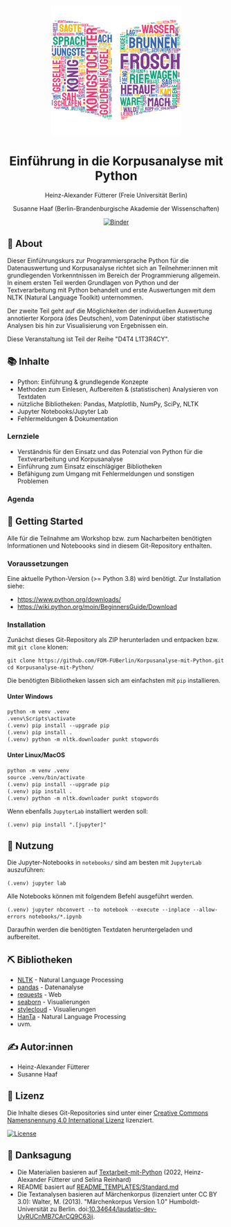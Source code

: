 <p align="center">
  <a href="" rel="noopener">
 <img width=300px height=300px src="data/04_images/frog-wordcloud.png" alt="Project logo"></a>
</p>

<h1 align="center">Einführung in die Korpusanalyse mit Python</h1>

<p align="center">Heinz-Alexander Fütterer (Freie Universität Berlin)</p>
<p align="center">Susanne Haaf (Berlin-Brandenburgische Akademie der Wissenschaften)</p>


<p align="center">
  <a href="https://mybinder.org/v2/gh/FDM-FUBerlin/Korpusanalyse-mit-Python.git/HEAD">
    <img src="https://mybinder.org/badge_logo.svg" alt="Binder">
  </a>
</p>

## 🧐 About <a name="about"></a>

Dieser Einführungskurs zur Programmiersprache Python für die Datenauswertung und Korpusanalyse richtet sich an Teilnehmer:innen mit grundlegenden Vorkenntnissen im Bereich der Programmierung allgemein. In einem ersten Teil werden Grundlagen von Python und der Textverarbeitung mit Python behandelt und erste Auswertungen mit dem NLTK (Natural Language Toolkit) unternommen.

Der zweite Teil geht auf die Möglichkeiten der individuellen Auswertung annotierter Korpora (des Deutschen), vom Dateninput über statistische Analysen bis hin zur Visualisierung von Ergebnissen ein.

Diese Veranstaltung ist Teil der Reihe "D4T4 L1T3R4CY".

## 📚 Inhalte <a name="contents"></a>

- Python: Einführung & grundlegende Konzepte 
- Methoden zum Einlesen, Aufbereiten & (statistischen) Analysieren von Textdaten
- nützliche Bibliotheken: Pandas, Matplotlib, NumPy, SciPy, NLTK
- Jupyter Notebooks/Jupyter Lab
- Fehlermeldungen & Dokumentation

### Lernziele
- Verständnis für den Einsatz und das Potenzial von Python für die Textverarbeitung und Korpusanalyse
- Einführung zum Einsatz einschlägiger Bibliotheken
- Befähigung zum Umgang mit Fehlermeldungen und sonstigen Problemen

### Agenda




## 🏁 Getting Started <a name="getting_started"></a>

Alle für die Teilnahme am Workshop bzw. zum Nacharbeiten benötigten Informationen und Noteboooks sind in diesem Git-Repository enthalten.

### Voraussetzungen

Eine aktuelle Python-Version (>= Python 3.8) wird benötigt. Zur Installation siehe:
- https://www.python.org/downloads/
- https://wiki.python.org/moin/BeginnersGuide/Download

### Installation
Zunächst dieses Git-Repository als ZIP herunterladen und entpacken bzw. mit `git clone` klonen:

```console
git clone https://github.com/FDM-FUBerlin/Korpusanalyse-mit-Python.git
cd Korpusanalyse-mit-Python/
```

Die benötigten Bibliotheken lassen sich am einfachsten mit `pip` installieren.

#### Unter Windows
```console
python -m venv .venv
.venv\Scripts\activate
(.venv) pip install --upgrade pip
(.venv) pip install .
(.venv) python -m nltk.downloader punkt stopwords
```

#### Unter Linux/MacOS
```console
python -m venv .venv
source .venv/bin/activate
(.venv) pip install --upgrade pip
(.venv) pip install .
(.venv) python -m nltk.downloader punkt stopwords
```

Wenn ebenfalls `JupyterLab` installiert werden soll:

```console
(.venv) pip install ".[jupyter]"
```

## 🎈 Nutzung <a name="usage"></a>
Die Jupyter-Notebooks in `notebooks/` sind am besten mit `JupyterLab` auszuführen:

```console
(.venv) jupyter lab
```

Alle Notebooks können mit folgendem Befehl ausgeführt werden.

```console
(.venv) jupyter nbconvert --to notebook --execute --inplace --allow-errors notebooks/*.ipynb
```
Daraufhin werden die benötigten Textdaten heruntergeladen und aufbereitet.

## ⛏️ Bibliotheken <a name="built_using"></a>
- [NLTK](https://www.nltk.org/) - Natural Language Processing
- [pandas](https://pandas.pydata.org/) - Datenanalyse
- [requests](https://docs.python-requests.org/en/latest/) - Web
- [seaborn](https://seaborn.pydata.org/) - Visualierungen
- [stylecloud](https://github.com/minimaxir/stylecloud) - Visualierungen
- [HanTa](https://github.com/wartaal/HanTa) - Natural Language Processing
- uvm.

## ✍️ Autor:innen <a name="authors"></a>
- Heinz-Alexander Fütterer
- Susanne Haaf

## 📜 Lizenz <a name="license"></a>
Die Inhalte dieses Git-Repositories sind unter einer [Creative Commons Namensnennung 4.0 International Lizenz](https://creativecommons.org/licenses/by/4.0/) lizenziert.

[![License](https://mirrors.creativecommons.org/presskit/buttons/88x31/svg/by.svg)](https://creativecommons.org/licenses/by/4.0/)

## 🎉 Danksagung <a name="acknowledgement"></a>
- Die Materialien basieren auf [Textarbeit-mit-Python](https://github.com/FDM-FUBerlin/Textarbeit-mit-Python) (2022, Heinz-Alexander Fütterer und Selina Reinhard)
- README basiert auf [README_TEMPLATES/Standard.md](https://github.com/kylelobo/The-Documentation-Compendium/blob/master/en/README_TEMPLATES/Standard.md)
- Die Textanalysen basieren auf Märchenkorpus (lizenziert unter CC BY 3.0): Walter, M. (2013). "Märchenkorpus Version 1.0" Humboldt-Universität zu Berlin. doi:[10.34644/laudatio-dev-UyRUCnMB7CArCQ9C63ji](https://doi.org/10.34644/laudatio-dev-UyRUCnMB7CArCQ9C63ji).
